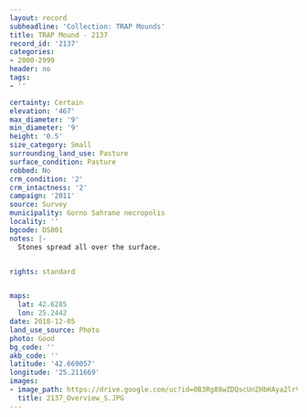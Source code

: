 ```yaml
---
layout: record
subheadline: 'Collection: TRAP Mounds'
title: TRAP Mound - 2137
record_id: '2137'
categories:
- 2000-2999
header: no
tags:
- ''

certainty: Certain
elevation: '467'
max_diameter: '9'
min_diameter: '9'
height: '0.5'
size_category: Small
surrounding_land_use: Pasture
surface_condition: Pasture
robbed: No
crm_condition: '2'
crm_intactness: '2'
campaign: '2011'
source: Survey
municipality: Gorno Sahrane necropolis
locality: ''
bgcode: DS001
notes: |-
  Stones spread all over the surface.


rights: standard


maps:
  lat: 42.6285
  lon: 25.2442
date: 2018-12-05
land_use_source: Photo
photo: Good
bg_code: ''
akb_code: ''
latitude: '42.669057'
longitude: '25.211669'
images:
- image_path: https://drive.google.com/uc?id=0B3Rg88wZDQscUnZHbHAya2lrVW8
  title: 2137_Overview_S.JPG
---
```

